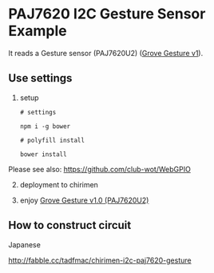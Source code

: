 # PAJ7620 I2C Gesture Sensor Example

It reads a Gesture sensor (PAJ7620U2) ([Grove Gesture v1](http://wiki.seeedstudio.com/wiki/Grove_-_Gesture_v1.0)).

## Use settings

 1. setup

    ```
    # settings

    npm i -g bower

    # polyfill install

    bower install
    ```
    
  Please see also: https://github.com/club-wot/WebGPIO

 2. deployment to chirimen

 3. enjoy [Grove Gesture v1.0 (PAJ7620U2)](http://wiki.seeedstudio.com/wiki/Grove_-_Gesture_v1.0)


## How to construct circuit

Japanese

http://fabble.cc/tadfmac/chirimen-i2c-paj7620-gesture



